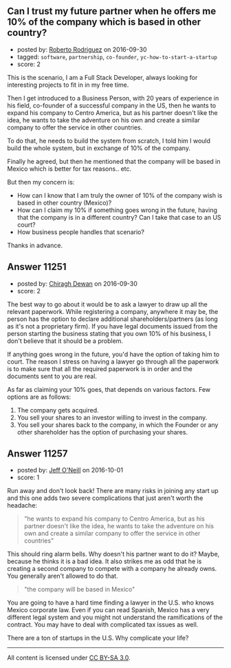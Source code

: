## Can I trust my future partner when he offers me 10% of the company which is based in other country?

- posted by: [Roberto Rodriguez](https://stackexchange.com/users/4108798/roberto-rodriguez) on 2016-09-30
- tagged: `software`, `partnership`, `co-founder`, `yc-how-to-start-a-startup`
- score: 2

This is the scenario, I am a Full Stack Developer, always looking for interesting projects to fit in in my free time. 

Then I get introduced to a Business Person, with 20 years of experience in his field, co-founder of a successful company in the US, then he wants to expand his company to Centro America, but as his partner doesn't like the idea, he wants to take the adventure on his own and create a similar company to offer the service in other countries.

 To do that, he needs to build the system from scratch, I told him I would build the whole system, but in exchange of 10% of the company. 

 Finally he agreed, but then he mentioned that the company will be based in Mexico which is better for tax reasons.. etc.
 
 But then my concern is:

 - How can I know that I am truly the owner of 10% of the company wish
   is based in other country (Mexico)? 
 - How can I claim my 10% if something goes wrong in the future, having that the company is in a different country? Can I take that case to an US court?  
 - How business people handles that scenario?

Thanks in advance.


## Answer 11251

- posted by: [Chiragh Dewan](https://stackexchange.com/users/9254789/chiragh-dewan) on 2016-09-30
- score: 2

The best way to go about it would be to ask a lawyer to draw up all the relevant paperwork. While registering a company, anywhere it may be, the person has the option to declare additional shareholders/partners (as long as it's not a proprietary firm). If you have legal documents issued from the person starting the business stating that you own 10% of his business, I don't believe that it should be a problem. 

If anything goes wrong in the future, you'd have the option of taking him to court. The reason I stress on having a lawyer go through all the paperwork is to make sure that all the required paperwork is in order and the documents sent to you are real.

As far as claiming your 10% goes, that depends on various factors. Few options are as follows:

 1. The company gets acquired. 
 2. You sell your shares to an investor willing to invest in the company.
 3. You sell your shares back to the company, in which the Founder or any other shareholder has the option of purchasing your shares. 


## Answer 11257

- posted by: [Jeff O'Neill](https://stackexchange.com/users/46273/jeff-o-neill) on 2016-10-01
- score: 1

Run away and don't look back!  There are many risks in joining any start up and this one adds two severe complications that just aren't worth the headache:

> "he wants to expand his company to Centro America, but as his partner
> doesn't like the idea, he wants to take the adventure on his own and
> create a similar company to offer the service in other countries"

This should ring alarm bells. Why doesn't his partner want to do it?  Maybe, because he thinks it is a bad idea.  It also strikes me as odd that he is creating a second company to compete with a company he already owns.  You generally aren't allowed to do that.

> "the company will be based in Mexico"

You are going to have a hard time finding a lawyer in the U.S. who knows Mexico corporate law.  Even if you can read Spanish, Mexico has a very different legal system and you might not understand the ramifications of the contract.  You may have to deal with complicated tax issues as well.

There are a ton of startups in the U.S.  Why complicate your life?




---

All content is licensed under [CC BY-SA 3.0](https://creativecommons.org/licenses/by-sa/3.0/).
